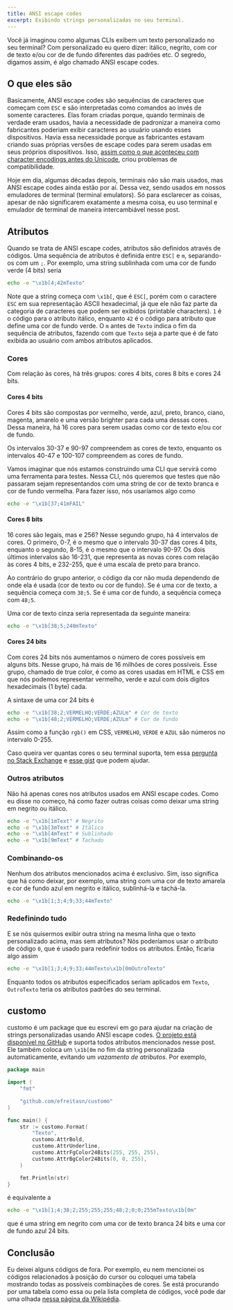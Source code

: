 ```yaml
---
title: ANSI escape codes
excerpt: Exibindo strings personalizadas no seu terminal.
---
```

Você já imaginou como algumas CLIs exibem um texto personalizado no seu terminal? Com personalizado eu quero dizer: itálico, negrito, com cor de texto e/ou cor de de fundo diferentes das padrões etc. O segredo, digamos assim, é algo chamado ANSI escape codes.

## O que eles são
Basicamente, ANSI escape codes são sequências de caracteres que começam com `ESC` e são interpretadas como comandos ao invés de somente caracteres. Elas foram criadas porque, quando terminais de verdade eram usados, havia a necessidade de padronizar a maneira como fabricantes poderiam exibir caracteres ao usuário usando esses dispositivos. Havia essa necessidade porque as fabricantes estavam criando suas próprias versões de escape codes para serem usadas em seus próprios dispositivos. Isso, [assim como o que aconteceu com character encodings antes do Unicode](https://www.joelonsoftware.com/2003/10/08/the-absolute-minimum-every-software-developer-absolutely-positively-must-know-about-unicode-and-character-sets-no-excuses/), criou problemas de compatibilidade.

Hoje em dia, algumas décadas depois, terminais não são mais usados, mas ANSI escape codes ainda estão por aí. Dessa vez, sendo usados em nossos emuladores de terminal (terminal emulators). Só para esclarecer as coisas, apesar de não significarem exatamente a mesma coisa, eu uso terminal e emulador de terminal de maneira intercambiável nesse post.

## Atributos
Quando se trata de ANSI escape codes, atributos são definidos através de códigos. Uma sequência de atributos é definida entre `ESC[` e `m`, separando-os com um `;`. Por exemplo, uma string sublinhada com uma cor de fundo verde (4 bits) seria

```bash
echo -e "\x1b[4;42mTexto"
```

Note que a string começa com `\x1b[`, que é `ESC[`, porém com o caractere `ESC` em sua representação ASCII hexadecimal, já que ele não faz parte da categoria de caracteres que podem ser exibidos (printable characters). `1` é o código para o atributo itálico, enquanto `42` é o código para atributo que define uma cor de fundo verde. O `m` antes de `Texto` indica o fim da sequência de atributos, fazendo com que `Texto` seja a parte que é de fato exibida ao usuário com ambos atributos aplicados.

### Cores
Com relação às cores, há três grupos: cores 4 bits, cores 8 bits e cores 24 bits.

#### Cores 4 bits
Cores 4 bits são compostas por vermelho, verde, azul, preto, branco, ciano, magenta, amarelo e uma versão brighter para cada uma dessas cores. Dessa maneira, há 16 cores para serem usadas como cor de texto e/ou cor de fundo.

Os intervalos 30-37 e 90-97 compreendem as cores de texto, enquanto os intervalos 40-47 e 100-107 compreendem as cores de fundo.

Vamos imaginar que nós estamos construindo uma CLI que servirá como uma ferramenta para testes. Nessa CLI, nós queremos que testes que não passaram sejam representandos com uma string de cor de texto branca e cor de fundo vermelha. Para fazer isso, nós usaríamos algo como

```bash
echo -e "\x1b[37;41mFAIL"
```

#### Cores 8 bits
16 cores são legais, mas e 256? Nesse segundo grupo, há 4 intervalos de cores. O primeiro, 0-7, é o mesmo que o intervalo 30-37 das cores 4 bits, enquanto o segundo, 8-15, é o mesmo que o intervalo 90-97. Os dois últimos intervalos são 16-231, que representa as novas cores com relação às cores 4 bits, e 232-255, que é uma escala de preto para branco.

Ao contrário do grupo anterior, o código da cor não muda dependendo de onde ela é usada (cor de texto ou cor de fundo). Se é uma cor de texto, a sequência começa com `38;5`. Se é uma cor de fundo, a sequência começa com `48;5`.

Uma cor de texto cinza seria representada da seguinte maneira:

```bash
echo -e "\x1b[38;5;240mTexto"
```

#### Cores 24 bits
Com cores 24 bits nós aumentamos o número de cores possíveis em alguns bits. Nesse grupo, há mais de 16 milhões de cores possíveis. Esse grupo, chamado de true color, é como as cores usadas em HTML e CSS em que nós podemos representar vermelho, verde e azul com dois dígitos hexadecimais (1 byte) cada.

A sintaxe de uma cor 24 bits é

```bash
echo -e "\x1b[38;2;VERMELHO;VERDE;AZULm" # Cor de texto
echo -e "\x1b[48;2;VERMELHO;VERDE;AZULm" # Cor de fundo
```

Assim como a função `rgb()` em CSS, `VERMELHO`, `VERDE` e `AZUL` são números no intervalo 0-255.

Caso queira ver quantas cores o seu terminal suporta, tem essa [pergunta no Stack Exchange](https://unix.stackexchange.com/q/23763) e [esse gist](https://gist.github.com/XVilka/8346728) que podem ajudar.

### Outros atributos
Não há apenas cores nos atributos usados em ANSI escape codes. Como eu disse no começo, há como fazer outras coisas como deixar uma string em negrito ou itálico.

```bash
echo -e "\x1b[1mText" # Negrito
echo -e "\x1b[3mText" # Itálico
echo -e "\x1b[4mText" # Sublinhado
echo -e "\x1b[9mText" # Tachado
```

### Combinando-os
Nenhum dos atributos mencionados acima é exclusivo. Sim, isso significa que há como deixar, por exemplo, uma string com uma cor de texto amarela e cor de fundo azul em negrito e itálico, sublinhá-la e tachá-la.

```bash
echo -e "\x1b[1;3;4;9;33;44mTexto"
```

### Redefinindo tudo
E se nós quisermos exibir outra string na mesma linha que o texto personalizado acima, mas sem atributos? Nós poderíamos usar o atributo de código `0`, que é usado para redefinir todos os atributos. Então, ficaria algo assim

```bash
echo -e "\x1b[1;3;4;9;33;44mTexto\x1b[0mOutroTexto"
```

Enquanto todos os atributos especificados seriam aplicados em `Texto`, `OutroTexto` teria os atributos padrões do seu terminal.

## customo
customo é um package que eu escrevi em go para ajudar na criação de strings personalizadas usando ANSI escape codes. [O projeto está disponível no GitHub](https://github.com/efreitasn/customo) e suporta todos atributos mencionados nesse post. Ele também coloca um `\x1b[0m` no fim da string personalizada automaticamente, evitando um *vazamento de atributos*. Por exemplo,

```go
package main

import (
	"fmt"

	"github.com/efreitasn/customo"
)

func main() {
	str := customo.Format(
		"Texto",
		customo.AttrBold,
		customo.AttrUnderline,
		customo.AttrFgColor24Bits(255, 255, 255),
		customo.AttrBgColor24Bits(0, 0, 255),
	)

	fmt.Println(str)
}
```

é equivalente a

```bash
echo -e "\x1b[1;4;38;2;255;255;255;48;2;0;0;255mTexto\x1b[0m"
```

que é uma string em negrito com uma cor de texto branca 24 bits e uma cor de fundo azul 24 bits.

## Conclusão
Eu deixei alguns códigos de fora. Por exemplo, eu nem mencionei os códigos relacionados à posição do cursor ou coloquei uma tabela mostrando todas as possíveis combinações de cores. Se está procurando por uma tabela como essa ou pela lista completa de códigos, você pode dar uma olhada [nessa página da Wikipédia](https://en.wikipedia.org/wiki/ANSI_escape_code).